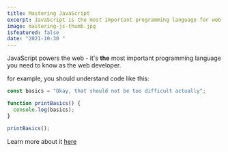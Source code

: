 ```yaml
---
title: Mastering JavaScript
excerpt: JavaScript is the most important programming language for web development. You probablly don't know it well enough!
image: mastering-js-thumb.jpg
isfeatured: false
date: "2021-10-30 "
---
```


JavaScript powers the web - it's **the** most important programming language you need to know as the web developer.

for example, you should understand code like this:

```js
const basics = "Okay, that should not be too difficult actually";

function printBasics() {
  console.log(basics);
}

printBasics();
```

Learn more about it [here](https://academind.com)

